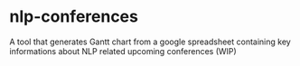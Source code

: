 # nlp-conferences
A tool that generates Gantt chart from a google spreadsheet containing key informations about NLP related upcoming conferences (WIP)
